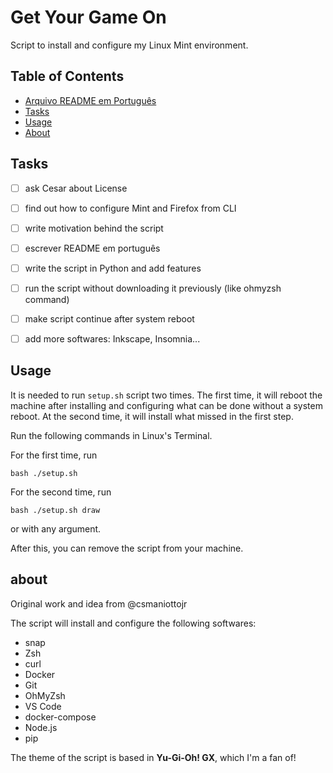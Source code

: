 # Get Your Game On

Script to install and configure my Linux Mint environment.



## Table of Contents

- [Arquivo README em Português](README_PT.md)
- [Tasks](#Tasks)
- [Usage](#Usage)
- [About](#About)



## Tasks

- [ ] ask Cesar about License
- [ ] find out how to configure Mint and Firefox from CLI
- [ ] write motivation behind the script
- [ ] escrever README em português
- [ ] write the script in Python and add features
- [ ] run the script without downloading it previously (like ohmyzsh command)
- [ ] make script continue after system reboot
- [ ] add more softwares: Inkscape, Insomnia...



## Usage

It is needed to run `setup.sh` script two times. The first time, it will reboot the machine after installing and configuring what can be done without a system reboot. At the second time, it will install what missed in the first step.

Run the following commands in Linux's Terminal.

For the first time, run
```
bash ./setup.sh
```

For the second time, run
```
bash ./setup.sh draw
```
or with any argument.

After this, you can remove the script from your machine.



## about

Original work and idea from @csmaniottojr

The script will install and configure the following softwares:
<!-- - Linux Mint
- FireFox -->
- snap
- Zsh
- curl
- Docker
- Git
- OhMyZsh
- VS Code
- docker-compose
- Node.js
- pip

The theme of the script is based in **Yu-Gi-Oh! GX**, which I'm a fan of!
